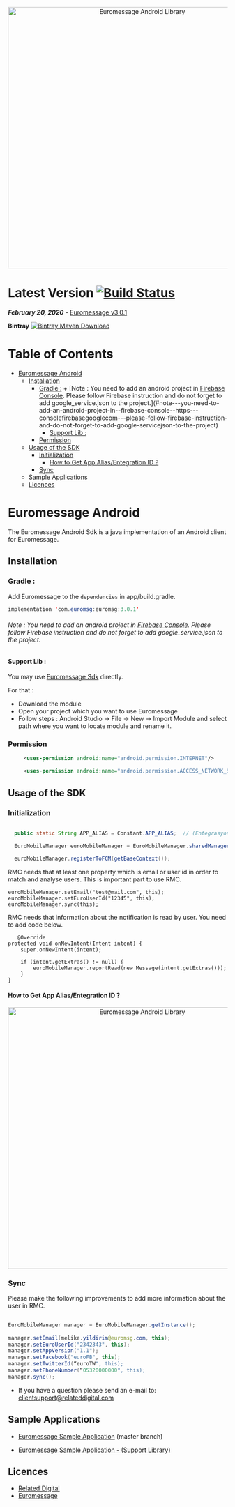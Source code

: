 
<p align="center">
  <a target="_blank" rel="noopener noreferrer" href="https://github.com/relateddigital/euromessage-android"><img src="https://github.com/relateddigital/euromessage-android/blob/heads/feature/carousel_implementation/app/euromessage.png" alt="Euromessage Android Library" width="600" style="max-width:100%;"></a>
</p>

# Latest Version [![Build Status](https://travis-ci.com/relateddigital/euromessage-android.svg?branch=master)](https://travis-ci.com/relateddigital/euromessage-android)

***February 20, 2020*** - [Euromessage v3.0.1](https://github.com/relateddigital/euromessage-android/releases/tag/3.0.1)

 **Bintray** [ ![Bintray Maven Download](https://api.bintray.com/packages/visilabs/euromessage/euromessage/images/download.svg) ](https://bintray.com/visilabs/euromessage/euromessage/_latestVersion)

# Table of Contents

- [Euromessage Android](#euromessage-android)
  * [Installation](#installation)
    + [Gradle :](#gradle--)
          + [Note : You need to add an android project in [Firebase Console](https://console.firebase.google.com/). Please follow Firebase instruction and do not forget to add google_service.json to the project.](#note---you-need-to-add-an-android-project-in--firebase-console--https---consolefirebasegooglecom---please-follow-firebase-instruction-and-do-not-forget-to-add-google-servicejson-to-the-project)
      - [Support Lib :](#support-lib--)
    + [Permission](#permission)
  * [Usage of the SDK](#usage-of-the-sdk)
    + [Initialization](#initialization)
      - [How to Get App Alias/Entegration ID ?](#how-to-get-app-alias-entegration-id--)
    + [Sync](#sync)
  * [Sample Applications](#sample-applications)
  * [Licences](#licences)


# Euromessage Android

The Euromessage Android Sdk is a java implementation of an Android client for Euromessage.

## Installation

### Gradle : 

Add Euromessage to the ```dependencies``` in app/build.gradle.

```java
implementation 'com.euromsg:euromsg:3.0.1' 
```
 
 
###### Note : You need to add an android project in [Firebase Console](https://console.firebase.google.com/). Please follow Firebase instruction and do not forget to add google_service.json to the project.


#### Support Lib : 

You may use [Euromessage Sdk](https://github.com/relateddigital/euromessage-android/tree/master/euromsg) directly.
  
  For that :
- Download the module
- Open your project which you want to use Euromessage
- Follow steps : Android Studio -> File -> New -> Import Module and select path where you want to locate module and rename it.



### Permission
```xml
     <uses-permission android:name="android.permission.INTERNET"/>

     <uses-permission android:name="android.permission.ACCESS_NETWORK_STATE" /> 
 ```    
    

## Usage of the SDK
 
 ### Initialization
 
 
```java

  public static String APP_ALIAS = Constant.APP_ALIAS;  // (EntegrasyonID) e.g.: "euromessage-android"

  EuroMobileManager euroMobileManager = EuroMobileManager.sharedManager(APP_ALIAS, this);

  euroMobileManager.registerToFCM(getBaseContext());   
  ```
  
  RMC needs that at least one property which is email or user id in order to match and analyse users. This is important part to use RMC. 

  ``` 
  euroMobileManager.setEmail("test@mail.com", this);
  euroMobileManager.setEuroUserId("12345", this);
  euroMobileManager.sync(this);
   ```
   
   RMC needs that information about the notification is read by user. You need to add code below.
   
       @Override
    protected void onNewIntent(Intent intent) {
        super.onNewIntent(intent);

        if (intent.getExtras() != null) {
            euroMobileManager.reportRead(new Message(intent.getExtras()));
        }
    }


#### How to Get App Alias/Entegration ID ? 

<p align="center">
  <a target="_blank" rel="noopener noreferrer" href="https://github.com/relateddigital/euromessage-android/blob/master/ss.png"><img src="https://github.com/relateddigital/euromessage-android/blob/master/ss.png" alt="Euromessage Android Library" width="600" style="max-width:100%;"></a>
</p>

 
 ### Sync
 
 Please make the following improvements to add more information about the user in RMC.
 
```java
 
EuroMobileManager manager = EuroMobileManager.getInstance();
 
manager.setEmail(melike.yildirim@euromsg.com, this);
manager.setEuroUserId("2342343", this);
manager.setAppVersion("1.1");
manager.setFacebook("euroFB", this);
manager.setTwitterId(“euroTW", this);
manager.setPhoneNumber(“05320000000", this);
manager.sync();

```
    
- If you have a question please send an e-mail to: <clientsupport@relateddigital.com> 


## Sample Applications 

- [Euromessage Sample Application](https://github.com/relateddigital/euromessage-android/releases/tag/3.0.1) 
 (master branch)

- [Euromessage Sample Application - (Support Library) ](https://github.com/relateddigital/euromessage-android/tree/euromessage-support)

## Licences


 - [Related Digital ](https://www.relateddigital.com/)
 - [Euromessage](https://www.euromsg.com/)
